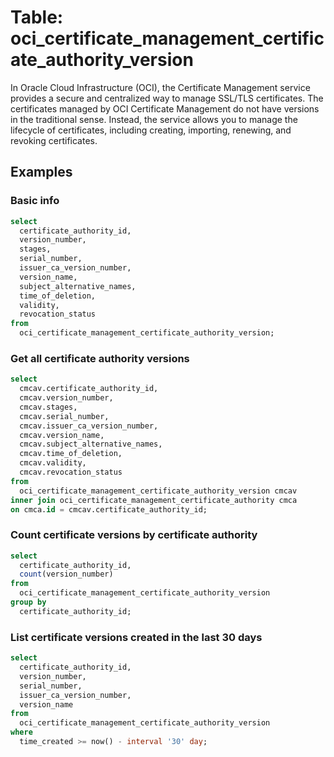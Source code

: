 # Table: oci_certificate_management_certificate_authority_version

In Oracle Cloud Infrastructure (OCI), the Certificate Management service provides a secure and centralized way to manage SSL/TLS certificates. The certificates managed by OCI Certificate Management do not have versions in the traditional sense. Instead, the service allows you to manage the lifecycle of certificates, including creating, importing, renewing, and revoking certificates.

## Examples

### Basic info

```sql
select
  certificate_authority_id,
  version_number,
  stages,
  serial_number,
  issuer_ca_version_number,
  version_name,
  subject_alternative_names,
  time_of_deletion,
  validity,
  revocation_status
from
  oci_certificate_management_certificate_authority_version;
```

### Get all certificate authority versions

```sql
select
  cmcav.certificate_authority_id,
  cmcav.version_number,
  cmcav.stages,
  cmcav.serial_number,
  cmcav.issuer_ca_version_number,
  cmcav.version_name,
  cmcav.subject_alternative_names,
  cmcav.time_of_deletion,
  cmcav.validity,
  cmcav.revocation_status
from
  oci_certificate_management_certificate_authority_version cmcav
inner join oci_certificate_management_certificate_authority cmca
on cmca.id = cmcav.certificate_authority_id;
```

### Count certificate versions by certificate authority

```sql
select
  certificate_authority_id,
  count(version_number)
from
  oci_certificate_management_certificate_authority_version
group by
  certificate_authority_id;
```

### List certificate versions created in the last 30 days

```sql
select
  certificate_authority_id,
  version_number,
  serial_number,
  issuer_ca_version_number,
  version_name
from
  oci_certificate_management_certificate_authority_version
where
  time_created >= now() - interval '30' day;
```
